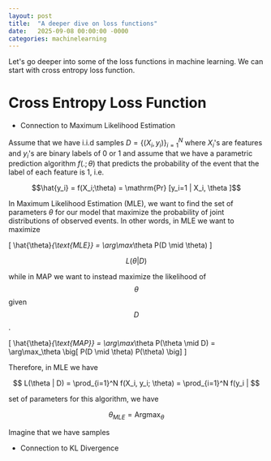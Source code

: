 ```yaml
---
layout: post
title:  "A deeper dive on loss functions"
date:   2025-09-08 00:00:00 -0000
categories: machinelearning
---
```


Let's go deeper into some of the loss functions in machine learning. We can start with cross entropy loss function. 

# Cross Entropy Loss Function

- Connection to Maximum Likelihood Estimation

Assume that we have i.i.d samples $D = \{(X_i, y_i)\}_{i=1}^N$ where $X_i$'s are features and $y_i$'s are binary labels of 0 or 1 and assume that we have a parametric prediction algorithm $f(.;\theta)$ that predicts the probability of the event that the label of each feature is 1, i.e. 

$$\hat{y_i} = f(X_i;\theta) = \mathrm{Pr} [y_i=1 | X_i, \theta ]$$

 In Maximum Likelihood Estimation (MLE), we want to find the set of parameters $\theta$ for our model that maximize the probability of joint distributions of observed events. In other words, in MLE we want to maximize 

  \[
  \hat{\theta}_{\text{MLE}} = \arg\max_\theta P(D \mid \theta)
  \]

$$L(\theta | D)$$ 

while in MAP we want to instead maximize the likelihood of $$\theta$$ given $$D$$.

\[
  \hat{\theta}_{\text{MAP}} = \arg\max_\theta P(\theta \mid D) = \arg\max_\theta \big[ P(D \mid \theta) P(\theta) \big]
\]


 Therefore, in MLE we have  

$$
L(\theta | D) = \prod_{i=1}^N f(X_i, y_i; \theta) = \prod_{i=1}^N f(y_i | 
$$ 

set of parameters for this algorithm, we have

$$
\theta_{MLE} = \mathrm{Argmax}_{\theta} 
$$

Imagine that we have samples

- Connection to KL Divergence
